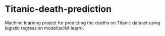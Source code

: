 # Titanic-death-prediction
Machine learning project for predicting the deaths on Titanic dataset using logistic regression model(scikit learn).
